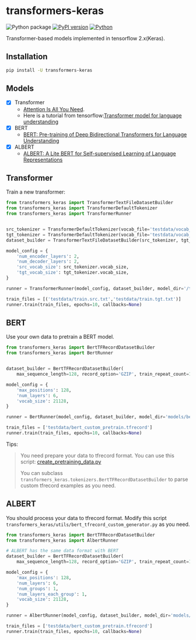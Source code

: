 # transformers-keras

![Python package](https://github.com/luozhouyang/transformers-keras/workflows/Python%20package/badge.svg)
[![PyPI version](https://badge.fury.io/py/transformers-keras.svg)](https://badge.fury.io/py/transformers-keras)
[![Python](https://img.shields.io/pypi/pyversions/transformers-keras.svg?style=plastic)](https://badge.fury.io/py/transformers-keras)

Transformer-based models implemented in tensorflow 2.x(Keras).

## Installation

```bash
pip install -U transformers-keras
```

## Models

- [x] Transformer
  * [Attention Is All You Need](https://arxiv.org/abs/1706.03762). 
  * Here is a tutorial from tensorflow:[Transformer model for language understanding](https://www.tensorflow.org/beta/tutorials/text/transformer)
- [x] BERT
  * [BERT: Pre-training of Deep Bidirectional Transformers for Language Understanding](https://arxiv.org/abs/1810.04805)
- [x] ALBERT
  * [ALBERT: A Lite BERT for Self-supervised Learning of Language Representations](https://arxiv.org/abs/1909.11942)


## Transformer

Train a new transformer:

```python
from transformers_keras import TransformerTextFileDatasetBuilder
from transformers_keras import TransformerDefaultTokenizer
from transformers_keras import TransformerRunner


src_tokenizer = TransformerDefaultTokenizer(vocab_file='testdata/vocab_src.txt')
tgt_tokenizer = TransformerDefaultTokenizer(vocab_file='testdata/vocab_tgt.txt')
dataset_builder = TransformerTextFileDatasetBuilder(src_tokenizer, tgt_tokenizer)

model_config = {
    'num_encoder_layers': 2,
    'num_decoder_layers': 2,
    'src_vocab_size': src_tokenizer.vocab_size,
    'tgt_vocab_size': tgt_tokenizer.vocab_size,
}

runner = TransformerRunner(model_config, dataset_builder, model_dir='/tmp/transformer')

train_files = [('testdata/train.src.txt','testdata/train.tgt.txt')]
runner.train(train_files, epochs=10, callbacks=None)

```

## BERT

Use your own data to pretrain a BERT model.

```python
from transformers_keras import BertTFRecordDatasetBuilder
from transformers_keras import BertRunner


dataset_builder = BertTFRecordDatasetBuilder(
    max_sequence_length=128, record_option='GZIP', train_repeat_count=100, eos_token='T')

model_config = {
    'max_positions': 128,
    'num_layers': 6,
    'vocab_size': 21128,
}

runner = BertRunner(model_config, dataset_builder, model_dir='models/bert')

train_files = ['testdata/bert_custom_pretrain.tfrecord']
runner.train(train_files, epochs=10, callbacks=None)

```
Tips:
>
> You need prepare your data to tfrecord format. You can use this script: [create_pretraining_data.py](https://github.com/google-research/bert/blob/master/create_pretraining_data.py)
>
> You can subclass `transformers_keras.tokenizers.BertTFRecordDatasetBuilder` to parse custom tfrecord examples as you need.


## ALBERT

You should process your data to tfrecord format. Modify this script `transformers_keras/utils/bert_tfrecord_custom_generator.py` as you need.


```python
from transformers_keras import BertTFRecordDatasetBuilder
from transformers_keras import AlbertRunner

# ALBERT has the same data format with BERT
dataset_builder = BertTFRecordDatasetBuilder(
    max_sequence_length=128, record_option='GZIP', train_repeat_count=100, eos_token='T')

model_config = {
    'max_positions': 128,
    'num_layers': 6,
    'num_groups': 1,
    'num_layers_each_group': 1,
    'vocab_size': 21128,
}

runner = AlbertRunner(model_config, dataset_builder, model_dir='models/albert')

train_files = ['testdata/bert_custom_pretrain.tfrecord']
runner.train(train_files, epochs=10, callbacks=None)

```
